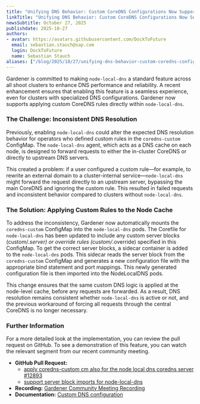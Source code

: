 ```yaml
---
title: "Unifying DNS Behavior: Custom CoreDNS Configurations Now Supported in node-local-dns"
linkTitle: "Unifying DNS Behavior: Custom CoreDNS Configurations Now Supported in node-local-dns"
newsSubtitle: October 27, 2025
publishdate: 2025-10-27
authors:
- avatar: https://avatars.githubusercontent.com/DockToFuture
  email: sebastian.stauch@sap.com
  login: DockToFuture
  name: Sebastian Stauch
aliases: ["/blog/2025/10/27/unifying-dns-behavior-custom-coredns-configurations-now-supported-in-node-local-dns"]
---
```


Gardener is committed to making `node-local-dns` a standard feature across all shoot clusters to enhance DNS performance and reliability. A recent enhancement ensures that enabling this feature is a seamless experience, even for clusters with specialized DNS configurations. Gardener now supports applying custom CoreDNS rules directly within `node-local-dns`.

### The Challenge: Inconsistent DNS Resolution

Previously, enabling `node-local-dns` could alter the expected DNS resolution behavior for operators who defined custom rules in the `coredns-custom` ConfigMap. The `node-local-dns` agent, which acts as a DNS cache on each node, is designed to forward requests to either the in-cluster CoreDNS or directly to upstream DNS servers.

This created a problem: if a user configured a custom rule—for example, to rewrite an external domain to a cluster-internal service—`node-local-dns` might forward the request directly to an upstream server, bypassing the main CoreDNS and ignoring the custom rule. This resulted in failed requests and inconsistent behavior compared to clusters without `node-local-dns`.

### The Solution: Applying Custom Rules to the Node Cache

To address the inconsistency, Gardener now automatically mounts the `coredns-custom` ConfigMap into the `node-local-dns` pods. The Corefile for `node-local-dns` has been updated to include any custom server blocks (custom/*.server) or override rules (custom/*.override) specified in this ConfigMap. To get the correct server blocks, a sidecar container is added to the `node-local-dns` pods. This sidecar reads the server block from the `coredns-custom` ConfigMap and generates a new configuration file with the appropriate bind statement and port mappings. This newly generated configuration file is then imported into the NodeLocalDNS pods.

This change ensures that the same custom DNS logic is applied at the node-level cache, before any requests are forwarded. As a result, DNS resolution remains consistent whether `node-local-dns` is active or not, and the previous workaround of forcing all requests through the central CoreDNS is no longer necessary.

### Further Information

For a more detailed look at the implementation, you can review the pull request on GitHub. To see a demonstration of this feature, you can watch the relevant segment from our recent community meeting.

*   **GitHub Pull Request:** 
    - [apply coredns-custom cm also for the node local dns coredns server #12893](https://github.com/gardener/gardener/pull/12893)
    - [support server block imports for node-local-dns](https://github.com/gardener/gardener/pull/13160)
*   **Recording:** [Gardener Community Meeting Recording](https://youtu.be/sfByvNPAnz8?t=1052s)
*   **Documentation:** [Custom DNS configuration](https://github.com/gardener/gardener/blob/master/docs/usage/networking/custom-dns-config.md)
